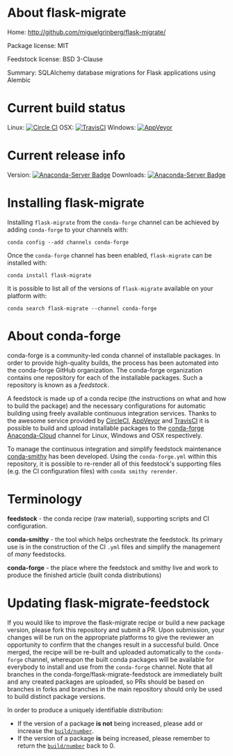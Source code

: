 About flask-migrate
===================

Home: http://github.com/miguelgrinberg/flask-migrate/

Package license: MIT

Feedstock license: BSD 3-Clause

Summary: SQLAlchemy database migrations for Flask applications using Alembic



Current build status
====================

Linux: [![Circle CI](https://circleci.com/gh/conda-forge/flask-migrate-feedstock.svg?style=shield)](https://circleci.com/gh/conda-forge/flask-migrate-feedstock)
OSX: [![TravisCI](https://travis-ci.org/conda-forge/flask-migrate-feedstock.svg?branch=master)](https://travis-ci.org/conda-forge/flask-migrate-feedstock)
Windows: [![AppVeyor](https://ci.appveyor.com/api/projects/status/github/conda-forge/flask-migrate-feedstock?svg=True)](https://ci.appveyor.com/project/conda-forge/flask-migrate-feedstock/branch/master)

Current release info
====================
Version: [![Anaconda-Server Badge](https://anaconda.org/conda-forge/flask-migrate/badges/version.svg)](https://anaconda.org/conda-forge/flask-migrate)
Downloads: [![Anaconda-Server Badge](https://anaconda.org/conda-forge/flask-migrate/badges/downloads.svg)](https://anaconda.org/conda-forge/flask-migrate)

Installing flask-migrate
========================

Installing `flask-migrate` from the `conda-forge` channel can be achieved by adding `conda-forge` to your channels with:

```
conda config --add channels conda-forge
```

Once the `conda-forge` channel has been enabled, `flask-migrate` can be installed with:

```
conda install flask-migrate
```

It is possible to list all of the versions of `flask-migrate` available on your platform with:

```
conda search flask-migrate --channel conda-forge
```


About conda-forge
=================

conda-forge is a community-led conda channel of installable packages.
In order to provide high-quality builds, the process has been automated into the
conda-forge GitHub organization. The conda-forge organization contains one repository
for each of the installable packages. Such a repository is known as a *feedstock*.

A feedstock is made up of a conda recipe (the instructions on what and how to build
the package) and the necessary configurations for automatic building using freely
available continuous integration services. Thanks to the awesome service provided by
[CircleCI](https://circleci.com/), [AppVeyor](http://www.appveyor.com/)
and [TravisCI](https://travis-ci.org/) it is possible to build and upload installable
packages to the [conda-forge](https://anaconda.org/conda-forge)
[Anaconda-Cloud](http://docs.anaconda.org/) channel for Linux, Windows and OSX respectively.

To manage the continuous integration and simplify feedstock maintenance
[conda-smithy](http://github.com/conda-forge/conda-smithy) has been developed.
Using the ``conda-forge.yml`` within this repository, it is possible to re-render all of
this feedstock's supporting files (e.g. the CI configuration files) with ``conda smithy rerender``.


Terminology
===========

**feedstock** - the conda recipe (raw material), supporting scripts and CI configuration.

**conda-smithy** - the tool which helps orchestrate the feedstock.
                   Its primary use is in the construction of the CI ``.yml`` files
                   and simplify the management of *many* feedstocks.

**conda-forge** - the place where the feedstock and smithy live and work to
                  produce the finished article (built conda distributions)


Updating flask-migrate-feedstock
================================

If you would like to improve the flask-migrate recipe or build a new
package version, please fork this repository and submit a PR. Upon submission,
your changes will be run on the appropriate platforms to give the reviewer an
opportunity to confirm that the changes result in a successful build. Once
merged, the recipe will be re-built and uploaded automatically to the
`conda-forge` channel, whereupon the built conda packages will be available for
everybody to install and use from the `conda-forge` channel.
Note that all branches in the conda-forge/flask-migrate-feedstock are
immediately built and any created packages are uploaded, so PRs should be based
on branches in forks and branches in the main repository should only be used to
build distinct package versions.

In order to produce a uniquely identifiable distribution:
 * If the version of a package **is not** being increased, please add or increase
   the [``build/number``](http://conda.pydata.org/docs/building/meta-yaml.html#build-number-and-string).
 * If the version of a package **is** being increased, please remember to return
   the [``build/number``](http://conda.pydata.org/docs/building/meta-yaml.html#build-number-and-string)
   back to 0.
